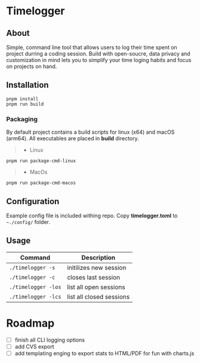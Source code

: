 # Timelogger

## About

Simple, command line tool that allows users to log their time spent on project durring a coding session.
Build with open-soucre, data privacy and customization in mind lets you to simplify your time loging habits and focus on projects on hand.

## Installation

```
pnpm install
pnpm run build
```

### Packaging

By default project contains a build scripts for linux (x64) and macOS (arm64).
All executables are placed in **build** directory.

> -   Linux

```
pnpm run package-cmd-linux
```

> -   MacOs

```
pnpm run package-cmd-macos
```

## Configuration

Example config file is included withing repo.
Copy **timelogger.toml** to `~./config/` folder.

## Usage
| Command      | Description |
| ----------- | ----------- |
| `./timelogger -s`| initilizes new session|
| `./timelogger -c`| closes last session|
| `./timelogger -los` | list all open sessions|
| `./timelogger -lcs` | list all closed sessions|

# Roadmap
- [ ] finish all CLI logging options
- [ ] add CVS export
- [ ] add templating enging to export stats to HTML/PDF for fun with charts.js
